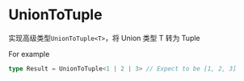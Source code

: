 # UnionToTuple

实现高级类型`UnionToTuple<T>`，将 Union 类型 T 转为 Tuple

For example
```ts
type Result = UnionToTuple<1 | 2 | 3> // Expect to be [1, 2, 3]
```